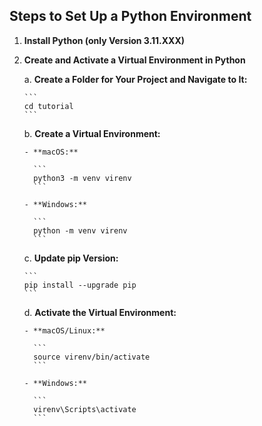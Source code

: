 ## Steps to Set Up a Python Environment

1. **Install Python (only Version 3.11.XXX)**

2. **Create and Activate a Virtual Environment in Python**

    a. **Create a Folder for Your Project and Navigate to It:**
    
       ```
       cd tutorial
       ```

    b. **Create a Virtual Environment:**
    
       - **macOS:**
       
         ```
         python3 -m venv virenv
         ```
         
       - **Windows:**
       
         ```
         python -m venv virenv
         ```

    c. **Update pip Version:**
    
       ```
       pip install --upgrade pip
       ```

    d. **Activate the Virtual Environment:**
    
       - **macOS/Linux:**
       
         ```
         source virenv/bin/activate
         ```
       
       - **Windows:**
       
         ```
         virenv\Scripts\activate
         ```

